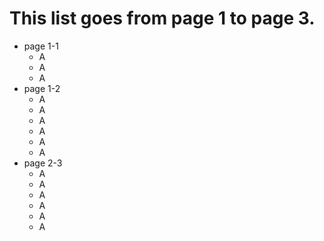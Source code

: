 
# This list goes from page 1 to page 3.

* page 1-1
  * A
  * A
  * A
* page 1-2
  * A
  * A
  * A
  * A
  * A
  * A
* page 2-3
  * A
  * A
  * A
  * A
  * A
  * A
